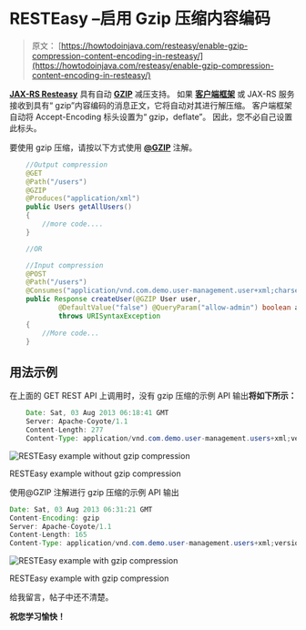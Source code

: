 # RESTEasy –启用 Gzip 压缩内容编码

> 原文： [https://howtodoinjava.com/resteasy/enable-gzip-compression-content-encoding-in-resteasy/](https://howtodoinjava.com/resteasy/enable-gzip-compression-content-encoding-in-resteasy/)

**[JAX-RS Resteasy](//howtodoinjava.com/restful-web-service/ "RESTful Web services Tutorials")** 具有自动 **[GZIP](https://en.wikipedia.org/wiki/Gzip "gzip")** 减压支持。 如果 **[客户端框架](//howtodoinjava.com/resteasy/resteasy-client-for-consuming-rest-apis/ "RESTEasy client for consuming REST APIs")** 或 JAX-RS 服务接收到具有“ gzip”内容编码的消息正文，它将自动对其进行解压缩。 客户端框架自动将 Accept-Encoding 标头设置为“ gzip，deflate”。 因此，您不必自己设置此标头。

要使用 gzip 压缩，请按以下方式使用 **[@GZIP](http://docs.jboss.org/resteasy/docs/2.0.0.GA/userguide/html/gzip.html "gzip")** 注解。

```java
	//Output compression
	@GET
	@Path("/users")
	@GZIP
	@Produces("application/xml")
	public Users getAllUsers() 
	{
		//more code....
	}

	//OR

	//Input compression
	@POST
	@Path("/users")
	@Consumes("application/vnd.com.demo.user-management.user+xml;charset=UTF-8;version=1")
	public Response createUser(@GZIP User user,
			@DefaultValue("false") @QueryParam("allow-admin") boolean allowAdmin)
			throws URISyntaxException 
	{
		//More code...
	}

```

## 用法示例

在上面的 GET REST API 上调用时，没有 gzip 压缩的示例 API 输出**将如下所示：**

```java
	Date: Sat, 03 Aug 2013 06:18:41 GMT
	Server: Apache-Coyote/1.1
	Content-Length: 277
	Content-Type: application/vnd.com.demo.user-management.users+xml;version="1";charset=UTF-8

```

![RESTEasy example without gzip compression](img/ee56757d556c76646039b8f34b54091a.png "RESTEasy example without gzip compression")

RESTEasy example without gzip compression



使用@GZIP 注解进行 gzip 压缩的示例 API 输出

```java
Date: Sat, 03 Aug 2013 06:31:21 GMT
Content-Encoding: gzip
Server: Apache-Coyote/1.1
Content-Length: 165
Content-Type: application/vnd.com.demo.user-management.users+xml;version="1";charset=UTF-8

```

![RESTEasy example with gzip compression](img/78c6cfa55ae80ff8c0999209695f6d57.png "RESTEasy example with gzip compression")

RESTEasy example with gzip compression



给我留言，帖子中还不清楚。

**祝您学习愉快！**